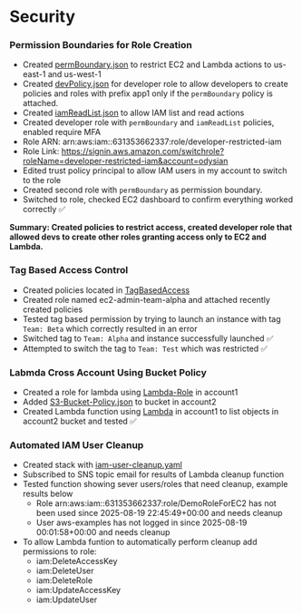 # Security
### Permission Boundaries for Role Creation

- Created [permBoundary.json](./PermBoundary/permBoundary.json) to restrict EC2 and Lambda actions to us-east-1 and us-west-1
- Created [devPolicy.json](./PermBoundary/devPolicy.json) for developer role to allow developers to create policies and roles with prefix app1 only if the `permBoundary` policy is attached.
- Created [iamReadList.json](./PermBoundary/iamReadList.json) to allow IAM list and read actions
- Created developer role with `permBoundary` and `iamReadList` policies, enabled require MFA
- Role ARN: arn:aws:iam::631353662337:role/developer-restricted-iam
- Role Link: https://signin.aws.amazon.com/switchrole?roleName=developer-restricted-iam&account=odysian
- Edited trust policy principal to allow IAM users in my account to switch to the role
- Created second role with `permBoundary` as permission boundary.
- Switched to role, checked EC2 dashboard to confirm everything worked correctly ✅

**Summary: Created policies to restrict access, created developer role that allowed devs to create other roles granting access only to EC2 and Lambda.**

### Tag Based Access Control
- Created policies located in [TagBasedAccess](./TagBasedAccess) 
- Created role named ec2-admin-team-alpha and attached recently created policies 
- Tested tag based permission by trying to launch an instance with tag `Team: Beta` which correctly resulted in an error
- Switched tag to `Team: Alpha` and instance successfully launched ✅
- Attempted to switch the tag to `Team: Test` which was restricted ✅

### Labmda Cross Account Using Bucket Policy
- Created a role for lambda using [Lambda-Role](LambdaCrossAccBucketPolicy/Lambda-Role.json) in account1
- Added [S3-Bucket-Policy.json](LambdaCrossAccBucketPolicy/S3-Bucket-Policy.json) to bucket in account2
- Created Lambda function using [Lambda](LambdaCrossAccBucketPolicy/Lambda.py) in account1 to list objects in account2 bucket and tested ✅

### Automated IAM User Cleanup
- Created stack with [iam-user-cleanup.yaml](AutoIAMUserCleanup/cloudformation-iam-user-cleanup.yaml)
- Subscribed to SNS topic email for results of Lambda cleanup function
- Tested function showing sever users/roles that need cleanup, example results below
    - Role arn:aws:iam::631353662337:role/DemoRoleForEC2 has not been used since 2025-08-19 22:45:49+00:00 and needs cleanup
    - User aws-examples has not logged in since 2025-08-19 00:01:58+00:00 and needs cleanup
- To allow Lambda funtion to automatically perform cleanup add permissions to role:             
    - iam:DeleteAccessKey
    - iam:DeleteUser
    - iam:DeleteRole
    - iam:UpdateAccessKey
    - iam:UpdateUser